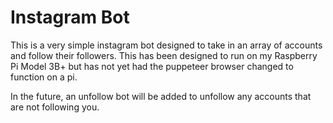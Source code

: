 # Instagram Bot

This is a very simple instagram bot designed to take in an array of accounts and follow their followers.
This has been designed to run on my Raspberry Pi Model 3B+ but has not yet had the puppeteer browser changed to function on a pi.

In the future, an unfollow bot will be added to unfollow any accounts that are not following you.
